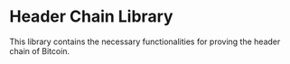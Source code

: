 # Header Chain Library
This library contains the necessary functionalities for proving the header chain of Bitcoin.
